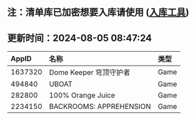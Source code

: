 ## 注：清单库已加密想要入库请使用 ([入库工具](https://github.com/BlankTMing/ManifestAutoUpdate/releases))

## 更新时间：2024-08-05 08:47:24
| AppID | 名称 | 类型  |
| :-------------------- | :----------------------------- | :----------- |
| 1637320 | Dome Keeper 穹顶守护者| Game |
| 494840 | UBOAT| Game |
| 282800 | 100% Orange Juice| Game |
| 2234150 | BACKROOMS: APPREHENSION| Game |
